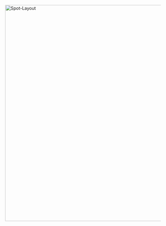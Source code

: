 <a href='http://www.flickr.com/photos/9601007@N03/3421151642/' title='Spot-Layout von Till_Hamburg bei Flickr'><img src='http://farm4.static.flickr.com/3662/3421151642_29c26090e3_o.png' alt='Spot-Layout' width='1106' height='701' /></a>